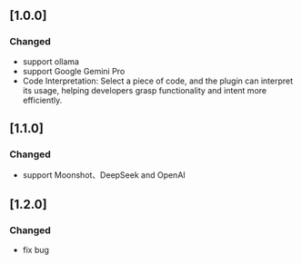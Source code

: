 <!-- Keep a Changelog guide -> https://keepachangelog.com -->

## [1.0.0]
### Changed
- support ollama
- support Google Gemini Pro
- Code Interpretation: Select a piece of code, and the plugin can interpret its usage, helping developers grasp functionality and intent more efficiently.

## [1.1.0]
### Changed
- support Moonshot、DeepSeek and OpenAI


## [1.2.0]
### Changed
- fix bug